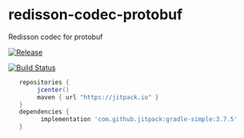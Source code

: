 # redisson-codec-protobuf
Redisson codec for protobuf

[![Release](https://jitpack.io/v/pintia/redisson-codec-protobuf.svg)](https://jitpack.io/#pintia/redisson-codec-protobuf)

[![Build Status](https://travis-ci.com/pintia/redisson-codec-protobuf.svg?branch=master)](https://travis-ci.com/pintia/redisson-codec-protobuf)

```gradle
   repositories {
        jcenter()
        maven { url "https://jitpack.io" }
   }
   dependencies {
         implementation 'com.github.jitpack:gradle-simple:3.7.5'
   }
```
